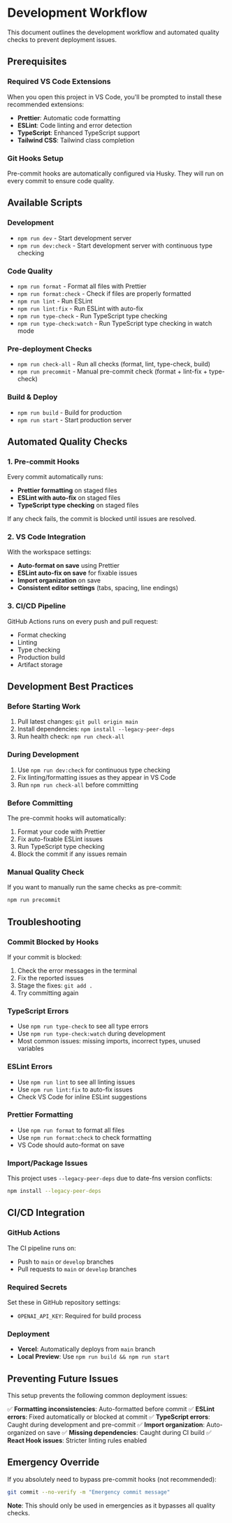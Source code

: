 # Development Workflow

This document outlines the development workflow and automated quality checks to prevent deployment issues.

## Prerequisites

### Required VS Code Extensions

When you open this project in VS Code, you'll be prompted to install these recommended extensions:

- **Prettier**: Automatic code formatting
- **ESLint**: Code linting and error detection
- **TypeScript**: Enhanced TypeScript support
- **Tailwind CSS**: Tailwind class completion

### Git Hooks Setup

Pre-commit hooks are automatically configured via Husky. They will run on every commit to ensure code quality.

## Available Scripts

### Development

- `npm run dev` - Start development server
- `npm run dev:check` - Start development server with continuous type checking

### Code Quality

- `npm run format` - Format all files with Prettier
- `npm run format:check` - Check if files are properly formatted
- `npm run lint` - Run ESLint
- `npm run lint:fix` - Run ESLint with auto-fix
- `npm run type-check` - Run TypeScript type checking
- `npm run type-check:watch` - Run TypeScript type checking in watch mode

### Pre-deployment Checks

- `npm run check-all` - Run all checks (format, lint, type-check, build)
- `npm run precommit` - Manual pre-commit check (format + lint-fix + type-check)

### Build & Deploy

- `npm run build` - Build for production
- `npm run start` - Start production server

## Automated Quality Checks

### 1. Pre-commit Hooks

Every commit automatically runs:

- **Prettier formatting** on staged files
- **ESLint with auto-fix** on staged files
- **TypeScript type checking** on staged files

If any check fails, the commit is blocked until issues are resolved.

### 2. VS Code Integration

With the workspace settings:

- **Auto-format on save** using Prettier
- **ESLint auto-fix on save** for fixable issues
- **Import organization** on save
- **Consistent editor settings** (tabs, spacing, line endings)

### 3. CI/CD Pipeline

GitHub Actions runs on every push and pull request:

- Format checking
- Linting
- Type checking
- Production build
- Artifact storage

## Development Best Practices

### Before Starting Work

1. Pull latest changes: `git pull origin main`
2. Install dependencies: `npm install --legacy-peer-deps`
3. Run health check: `npm run check-all`

### During Development

1. Use `npm run dev:check` for continuous type checking
2. Fix linting/formatting issues as they appear in VS Code
3. Run `npm run check-all` before committing

### Before Committing

The pre-commit hooks will automatically:

1. Format your code with Prettier
2. Fix auto-fixable ESLint issues
3. Run TypeScript type checking
4. Block the commit if any issues remain

### Manual Quality Check

If you want to manually run the same checks as pre-commit:

```bash
npm run precommit
```

## Troubleshooting

### Commit Blocked by Hooks

If your commit is blocked:

1. Check the error messages in the terminal
2. Fix the reported issues
3. Stage the fixes: `git add .`
4. Try committing again

### TypeScript Errors

- Use `npm run type-check` to see all type errors
- Use `npm run type-check:watch` during development
- Most common issues: missing imports, incorrect types, unused variables

### ESLint Errors

- Use `npm run lint` to see all linting issues
- Use `npm run lint:fix` to auto-fix issues
- Check VS Code for inline ESLint suggestions

### Prettier Formatting

- Use `npm run format` to format all files
- Use `npm run format:check` to check formatting
- VS Code should auto-format on save

### Import/Package Issues

This project uses `--legacy-peer-deps` due to date-fns version conflicts:

```bash
npm install --legacy-peer-deps
```

## CI/CD Integration

### GitHub Actions

The CI pipeline runs on:

- Push to `main` or `develop` branches
- Pull requests to `main` or `develop` branches

### Required Secrets

Set these in GitHub repository settings:

- `OPENAI_API_KEY`: Required for build process

### Deployment

- **Vercel**: Automatically deploys from `main` branch
- **Local Preview**: Use `npm run build && npm run start`

## Preventing Future Issues

This setup prevents the following common deployment issues:

✅ **Formatting inconsistencies**: Auto-formatted before commit
✅ **ESLint errors**: Fixed automatically or blocked at commit
✅ **TypeScript errors**: Caught during development and pre-commit
✅ **Import organization**: Auto-organized on save
✅ **Missing dependencies**: Caught during CI build
✅ **React Hook issues**: Stricter linting rules enabled

## Emergency Override

If you absolutely need to bypass pre-commit hooks (not recommended):

```bash
git commit --no-verify -m "Emergency commit message"
```

**Note**: This should only be used in emergencies as it bypasses all quality checks.
